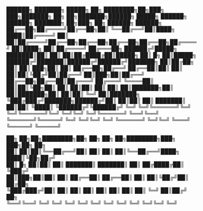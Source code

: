 

██████╗ ███████╗ █████╗ ██╗  ████████╗██╗███╗   ███╗███████╗    ██╗    ██╗███████╗██████╗  █████╗ ██████╗ ██████╗ ███████╗    ██╗███╗   ██╗     ██████╗  ██████╗ 
██╔══██╗██╔════╝██╔══██╗██║  ╚══██╔══╝██║████╗ ████║██╔════╝    ██║    ██║██╔════╝██╔══██╗██╔══██╗██╔══██╗██╔══██╗██╔════╝    ██║████╗  ██║    ██╔════╝ ██╔═══██╗
██████╔╝█████╗  ███████║██║     ██║   ██║██╔████╔██║█████╗      ██║ █╗ ██║█████╗  ██████╔╝███████║██████╔╝██████╔╝███████╗    ██║██╔██╗ ██║    ██║  ███╗██║   ██║
██╔══██╗██╔══╝  ██╔══██║██║     ██║   ██║██║╚██╔╝██║██╔══╝      ██║███╗██║██╔══╝  ██╔══██╗██╔══██║██╔═══╝ ██╔═══╝ ╚════██║    ██║██║╚██╗██║    ██║   ██║██║   ██║
██║  ██║███████╗██║  ██║███████╗██║   ██║██║ ╚═╝ ██║███████╗    ╚███╔███╔╝███████╗██████╔╝██║  ██║██║     ██║     ███████║    ██║██║ ╚████║    ╚██████╔╝╚██████╔╝
╚═╝  ╚═╝╚══════╝╚═╝  ╚═╝╚══════╝╚═╝   ╚═╝╚═╝     ╚═╝╚══════╝     ╚══╝╚══╝ ╚══════╝╚═════╝ ╚═╝  ╚═╝╚═╝     ╚═╝     ╚══════╝    ╚═╝╚═╝  ╚═══╝     ╚═════╝  ╚═════╝ 
                                                                                                                                                                 
██╗    ██╗██╗████████╗██╗  ██╗    ██╗  ██╗████████╗███╗   ███╗██╗  ██╗                                                                                           
██║    ██║██║╚══██╔══╝██║  ██║    ██║  ██║╚══██╔══╝████╗ ████║╚██╗██╔╝                                                                                           
██║ █╗ ██║██║   ██║   ███████║    ███████║   ██║   ██╔████╔██║ ╚███╔╝                                                                                            
██║███╗██║██║   ██║   ██╔══██║    ██╔══██║   ██║   ██║╚██╔╝██║ ██╔██╗                                                                                            
╚███╔███╔╝██║   ██║   ██║  ██║    ██║  ██║   ██║   ██║ ╚═╝ ██║██╔╝ ██╗                                                                                           
 ╚══╝╚══╝ ╚═╝   ╚═╝   ╚═╝  ╚═╝    ╚═╝  ╚═╝   ╚═╝   ╚═╝     ╚═╝╚═╝  ╚═╝                                                                                           
                                                                                                                                                                 
